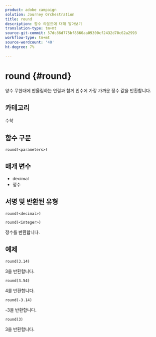 ```yaml
---
product: adobe campaign
solution: Journey Orchestration
title: round
description: 함수 라운드에 대해 알아보기
translation-type: tm+mt
source-git-commit: 57dc86d775bf8860aa09300cf2432d70c62a2993
workflow-type: tm+mt
source-wordcount: '40'
ht-degree: 7%

---
```



# round {#round}

양수 무한대에 반올림하는 연결과 함께 인수에 가장 가까운 정수 값을 반환합니다.

## 카테고리

수학

## 함수 구문

`round(<parameters>)`

## 매개 변수

* decimal
* 정수

## 서명 및 반환된 유형

`round(<decimal>)`

`round(<integer>)`

정수를 반환합니다.

## 예제

`round(3.14)`

3을 반환합니다.

`round(3.54)`

4를 반환합니다.

`round(-3.14)`

-3을 반환합니다.

`round(3)`

3을 반환합니다.

